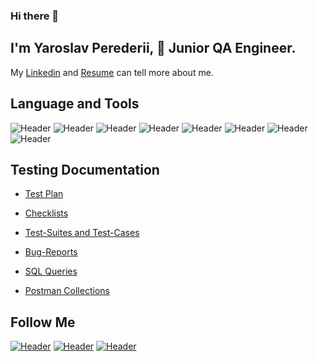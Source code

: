 ### Hi there 👋
## I'm Yaroslav Perederii, 🐞 Junior QA Engineer.
My [Linkedin](https://www.linkedin.com/in/yaroslavperederii/) and [Resume](https://github.com/yarul0/Resume/blob/ae3e84d4780d50f9a2a6329c6bea31e78d1dc311/Yaroslav%20Perederii%20QA.pdf) can tell more about me.

##  Language and Tools

![Header](https://img.shields.io/badge/-Jira-lightgrey?style=for-the-badge&logo=jira&logoColor=136be1)
![Header](https://img.shields.io/badge/Asana-lightgrey?style=for-the-badge&logo=Asana&logoColor=orange)
![Header](https://img.shields.io/badge/-Github-lightgrey?style=for-the-badge&logo=github&logoColor=yellow)
![Header](https://img.shields.io/badge/-Postman-lightgrey?style=for-the-badge&logo=postman&logoColor=f76935)
![Header](https://img.shields.io/badge/-MySQL-lightgrey?style=for-the-badge&logo=mysql&logoColor=00618a)
![Header](https://img.shields.io/badge/-DevTools-lightgrey?style=for-the-badge&logo=googlechrome&logoColor=yellow)
![Header](https://img.shields.io/badge/Testlink-lightgrey?style=for-the-badge&logo=SQL&logoColor=8cc4d7)
![Header](https://img.shields.io/badge/Mantis-lightgrey?style=for-the-badge&logo=mantis&logoColor=8cc4d7)

##  Testing Documentation

- [Test Plan](https://github.com/yarul0/Test-Plan)

- [Checklists](https://github.com/yarul0/Checklists)

- [Test-Suites and Test-Cases](https://github.com/yarul0/Test-cases)

- [Bug-Reports](https://github.com/yarul0/Bug-reports)

- [SQL Queries](https://github.com/yarul0/SQL)

- [Postman Collections](https://github.com/yarul0/Postman)

##  Follow Me

[![Header](https://img.shields.io/badge/Linkedin-lightgrey?style=for-the-badge&logo=linkedin&logoColor=yellow)](https://www.linkedin.com/in/yaroslavperederii/)
[![Header](https://img.shields.io/badge/Telegram-lightgrey?style=for-the-badge&logo=telegram&logoColor=31a5db)](http://t.me/YarPerederii)
[![Header](https://img.shields.io/badge/Instagram-lightgrey?style=for-the-badge&logo=instagram&logoColor=9939a3)](https://www.instagram.com/yarul02/)
